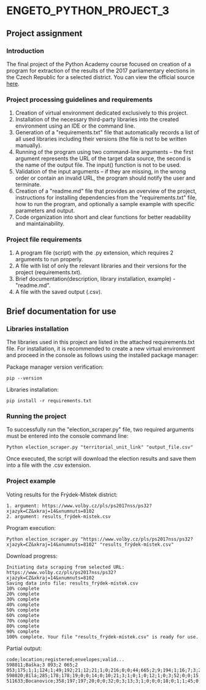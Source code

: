 # ENGETO_PYTHON_PROJECT_3
## Project assignment
### Introduction
The final project of the Python Academy course focused on creation of a program for extraction of the results of the 2017 parliamentary elections in the Czech Republic for a selected district. You can view the official source [here](https://volby.cz/pls/ps2017nss/ps3?xjazyk=CZ).
### Project processing guidelines and requirements
1. Creation of virtual environment dedicated exclusively to this project.
2. Installation of the necessary third-party libraries into the created environment using an IDE or the command line.
3. Generation of a "requirements.txt" file that automatically records a list of all used libraries including their versions (the file is not to be written manually).
4. Running of the program using two command-line arguments – the first argument represents the URL of the target data source, the second is the name of the output file. The input() function is not to be used.
5. Validation of the input arguments – if they are missing, in the wrong order or contain an invalid URL, the program should notify the user and terminate.
6. Creation of a "readme.md" file that provides an overview of the project, instructions for installing dependencies from the "requirements.txt" file, how to run the program, and optionally a sample example with specific parameters and output.
7. Code organization into short and clear functions for better readability and maintainability.
### Project file requirements
1. A program file (script) with the .py extension, which requires 2 arguments to run properly.
2. A file with list of only the relevant libraries and their versions for the project (requirements.txt).
3. Brief documentation(description, library installation, example) - "readme.md".
4. A file with the saved output (.csv).
## Brief documentation for use
### Libraries installation
The libraries used in this project are listed in the attached requirements.txt file. For installation, it is recommended to create a new virtual environment and proceed in the console as follows using the installed package manager:

Package manager version verification:

	pip --version

Libraries installation:

	pip install -r requirements.txt	

### Running the project
To successfully run the "election_scraper.py" file, two required arguments must be entered into the console command line:

	Python election_scraper.py "territorial_unit_link" "output_file.csv" 

Once executed, the script will download the election results and save them into a file with the .csv extension.
### Project example
Voting results for the Frýdek-Místek district:

	1. argument: https://www.volby.cz/pls/ps2017nss/ps32?xjazyk=CZ&xkraj=14&xnumnuts=8102
	2. argument: results_frýdek-místek.csv

Program execution:

	Python election_scraper.py "https://www.volby.cz/pls/ps2017nss/ps32?xjazyk=CZ&xkraj=14&xnumnuts=8102" "results_frýdek-místek.csv"

Download progress:

	Initiating data scraping from selected URL: https://www.volby.cz/pls/ps2017nss/ps32?xjazyk=CZ&xkraj=14&xnumnuts=8102
	Saving data into file: results_frýdek-místek.csv
	10% complete
	20% complete
	30% complete
	40% complete
	50% complete
	60% complete
	70% complete
	80% complete
	90% complete
	100% complete. Your file "results_frýdek-místek.csv" is ready for use.

Partial output:

	code;location;registered;envelopes;valid...
	598011;Baška;3 093;2 065;2 053;175;1;1;124;1;49;192;21;12;21;1;0;216;0;0;44;665;2;9;194;1;16;7;3;293;5
	598020;Bílá;285;178;178;19;0;0;14;0;10;21;3;1;0;1;0;12;1;0;3;52;0;0;15;0;3;0;0;23;0
	511633;Bocanovice;358;197;197;20;0;0;32;0;3;13;3;1;0;0;0;18;0;1;1;45;0;0;43;0;0;0;0;17;0...





